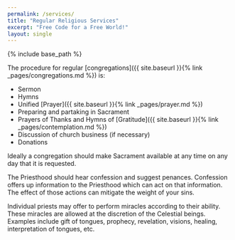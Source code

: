 ```yaml
---
permalink: /services/
title: "Regular Religious Services"
excerpt: "Free Code for a Free World!"
layout: single
---
```


{% include base_path %}

The procedure for regular [congregations]({{ site.baseurl }}{% link _pages/congregations.md %}) is:
- Sermon
- Hymns
- Unified [Prayer]({{ site.baseurl }}{% link _pages/prayer.md %})
- Preparing and partaking in Sacrament
- Prayers of Thanks and Hymns of [Gratitude]({{ site.baseurl }}{% link _pages/contemplation.md %})
- Discussion of church business (if necessary)
- Donations

Ideally a congregation should make Sacrament available at any time on any day that it is requested.

The Priesthood should hear confession and suggest penances.
Confession offers up information to the Priesthood which can act on that information.
The effect of those actions can mitigate the weight of your sins.

Individual priests may offer to perform miracles according to their ability.
These miracles are allowed at the discretion of the Celestial beings.
Examples include gift of tongues, prophecy, revelation, visions, healing, interpretation of tongues, etc.

